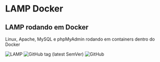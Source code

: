 # LAMP Docker
## LAMP rodando em Docker
Linux, Apache, MySQL e phpMyAdmin rodando em containers dentro do Docker

![LAMP](https://img.shields.io/badge/LAMP%20Docker-LAMP%20utilizando%20Docker-blue)
![GitHub tag (latest SemVer)](https://img.shields.io/github/tag/luizgustavocf/LAMP_Docker?color=blue&style=plastic)
![GitHub](https://img.shields.io/github/license/luizgustavocf/LAMP_Docker)
